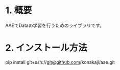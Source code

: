 # 1. 概要
AAEでDataの学習を行うためのライブラリです。

# 2. インストール方法
pip install git+ssh://git@github.com/konakaji/aae.git
